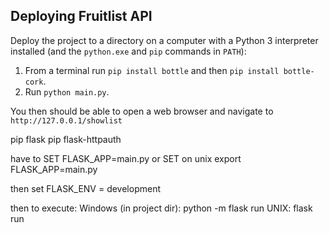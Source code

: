 ## Deploying Fruitlist API ##

Deploy the project to a directory on a computer with a Python 3 interpreter installed (and the `python.exe` and `pip` commands in `PATH`):

1. From a terminal run `pip install bottle` and then `pip install bottle-cork`.
2. Run `python main.py`.

You then should be able to open a web browser and navigate to `http://127.0.0.1/showlist`

pip flask
pip flask-httpauth

have to SET FLASK_APP=main.py
or SET on unix export FLASK_APP=main.py

then set FLASK_ENV = development

then to execute:
Windows (in project dir): python -m flask run
UNIX: flask run

